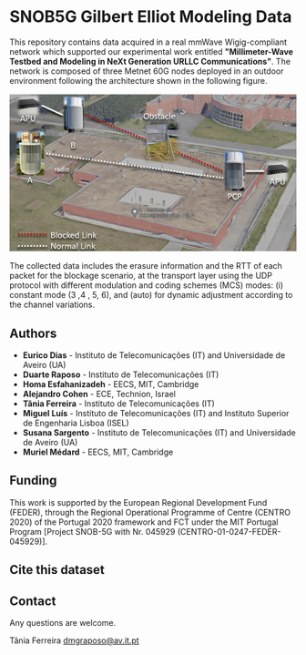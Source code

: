 # SNOB5G Gilbert Elliot Modeling Data

This repository contains data acquired in a real mmWave Wigig-compliant network which supported our experimental work entitled **"Millimeter-Wave Testbed and Modeling in NeXt Generation URLLC Communications"**. The network is composed of three Metnet 60G nodes deployed in an outdoor environment following the architecture shown in the following figure.

![alt text](https://github.com/nap-it/SNOB5GData/blob/59aebeda92a42461ac22f83cb86fc03fdc109103/topo.png)

The collected data includes the erasure information and the RTT of each packet for the blockage scenario, at the transport layer using the UDP protocol with different modulation and coding schemes (MCS) modes: (i) constant mode (3 ,4 , 5, 6), and (auto) for dynamic adjustment according to the channel variations. 

## Authors
- **Eurico Dias** - Instituto de Telecomunicações (IT) and Universidade de Aveiro (UA)
- **Duarte Raposo** - Instituto de Telecomunicações (IT)
- **Homa Esfahanizadeh** - EECS, MIT, Cambridge
- **Alejandro Cohen** - ECE, Technion, Israel
- **Tânia Ferreira** - Instituto de Telecomunicações (IT)
- **Miguel Luís** - Instituto de Telecomunicações (IT) and Instituto Superior de Engenharia Lisboa (ISEL)
- **Susana Sargento** - Instituto de Telecomunicações (IT) and Universidade de Aveiro (UA)
- **Muriel Médard** - EECS, MIT, Cambridge

## Funding
This work is supported by the European Regional Development
Fund (FEDER), through the Regional Operational Programme of Centre (CENTRO 2020) of the Portugal 2020 framework and FCT under the MIT Portugal Program [Project SNOB-5G with Nr. 045929 (CENTRO-01-0247-FEDER-045929)].

## Cite this dataset

## Contact
Any questions are welcome.

Tânia Ferreira dmgraposo@av.it.pt
